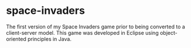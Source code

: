 # space-invaders
The first version of my Space Invaders game prior to being converted to a client-server model. This game was developed in Eclipse using object-oriented principles in Java.
